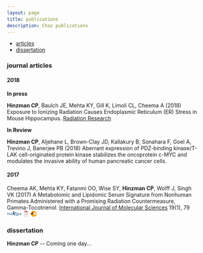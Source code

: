 ```yaml
---
layout: page
title: publications
description: Chaz publications
---
```


<div class="navbar">
    <div class="navbar-inner">
        <ul class="nav">
            <li><a href="#articles">articles</a></li>
            <li><a href="#thesis">dissertation</a></li>
        </ul>
    </div>
</div>


### <a name="articles"></a>journal articles

#### 2018
**In press**

**Hinzman CP**, Baulch JE, Mehta KY, Gill K, Limoli CL, Cheema A (2018) Exposure to Ionizing Radiation Causes Endoplasmic Reticulum (ER) Stress in Mouse Hippocampus. [Radiation Research](http://www.rrjournal.org/?code=rrs-site)

**In Review**

**Hinzman CP**, Aljehane L, Brown-Clay JD, Kallakury B, Sonahara F, Goel A, Trevino J, Banerjee PB (2018) Aberrant expression of PDZ-binding kinase/T-LAK cell-originated protein kinase stabilizes the oncoprotein c-MYC and modulates the invasive ability of human pancreatic cancer cells. 

#### 2017

Cheema AK, Mehta KY, Fatanmi OO, Wise SY, **Hinzman CP**, Wolff J, Singh VK (2017) A Metabolomic and Lipidomic Serum Signature from Nonhuman Primates Administered with a Promising Radiation Countermeasure, Gamma-Tocotrienol. [International Journal of Molecular Sciences](http://www.mdpi.com/journal/ijms) 19(1), 79
[![PubMed](icons16/pubmed-icon.png)](https://www.ncbi.nlm.nih.gov/pubmed/29283379)
[![pdf](icons16/pdf-icon.png)](http://www.mdpi.com/1422-0067/19/1/79/pdf)
[![doi](icons16/doi-icon.png)](https://doi.org/10.3390/ijms19010079)
<!-- * 151 * -->
<!-- https://doi.org/10.3390/ijms19010079 -->


### <a name="thesis"></a>dissertation

**Hinzman CP** -- Coming one day...
